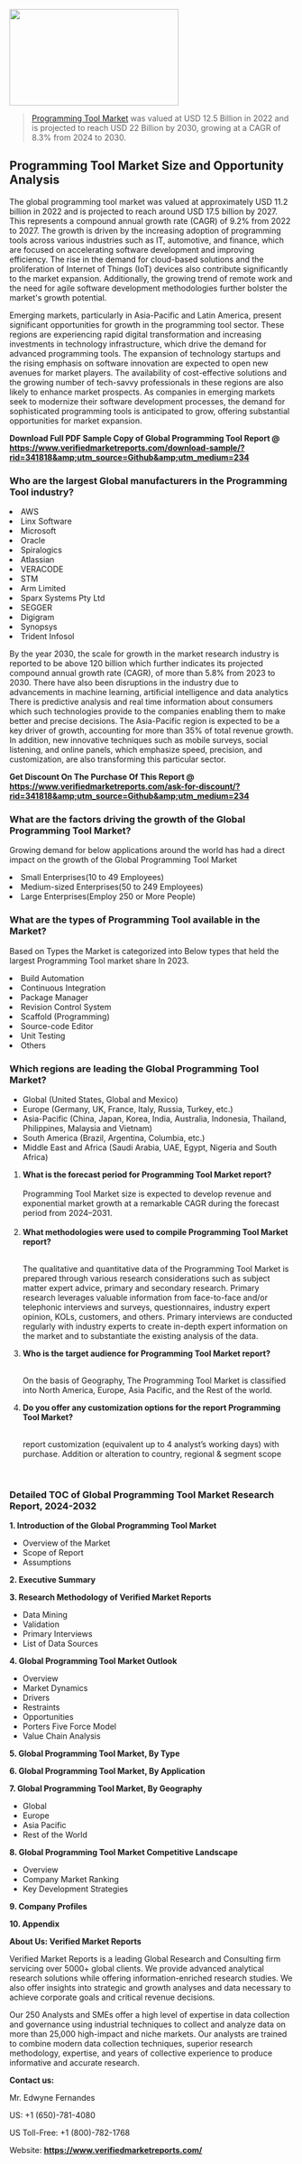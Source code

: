<img src="https://ffe5etoiles.com/wp-content/uploads/2024/12/MST1-300x171.png" alt="" width="300" height="171" class="alignnone size-medium wp-image-20088" /><blockquote><p><p><a href="https://www.verifiedmarketreports.com/download-sample/?rid=341818&utm_source=Github&utm_medium=234" target="_blank">Programming Tool Market</a> was valued at USD 12.5 Billion in 2022 and is projected to reach USD 22 Billion by 2030, growing at a CAGR of 8.3% from 2024 to 2030.</p></blockquote><p><h2>Programming Tool Market Size and Opportunity Analysis</h2> <p>The global programming tool market was valued at approximately USD 11.2 billion in 2022 and is projected to reach around USD 17.5 billion by 2027. This represents a compound annual growth rate (CAGR) of 9.2% from 2022 to 2027. The growth is driven by the increasing adoption of programming tools across various industries such as IT, automotive, and finance, which are focused on accelerating software development and improving efficiency. The rise in the demand for cloud-based solutions and the proliferation of Internet of Things (IoT) devices also contribute significantly to the market expansion. Additionally, the growing trend of remote work and the need for agile software development methodologies further bolster the market's growth potential.</p> <p>Emerging markets, particularly in Asia-Pacific and Latin America, present significant opportunities for growth in the programming tool sector. These regions are experiencing rapid digital transformation and increasing investments in technology infrastructure, which drive the demand for advanced programming tools. The expansion of technology startups and the rising emphasis on software innovation are expected to open new avenues for market players. The availability of cost-effective solutions and the growing number of tech-savvy professionals in these regions are also likely to enhance market prospects. As companies in emerging markets seek to modernize their software development processes, the demand for sophisticated programming tools is anticipated to grow, offering substantial opportunities for market expansion.</p> </p><p class=""><strong>Download Full PDF Sample Copy of Global Programming Tool Report @ <a href="https://www.verifiedmarketreports.com/download-sample/?rid=341818&amp;utm_source=Github&amp;utm_medium=234" target="_blank">https://www.verifiedmarketreports.com/download-sample/?rid=341818&amp;utm_source=Github&amp;utm_medium=234</a></strong></p><h3 id="" class="">Who are the largest Global manufacturers in the Programming Tool industry?</h3><p><li>AWS</li><li> Linx Software</li><li> Microsoft</li><li> Oracle</li><li> Spiralogics</li><li> Atlassian</li><li> VERACODE</li><li> STM</li><li> Arm Limited</li><li> Sparx Systems Pty Ltd</li><li> SEGGER</li><li> Digigram</li><li> Synopsys</li><li> Trident Infosol</li></p><div class=""><div class="" dir="" data-message-author-role="" data-message-id="" data-message-model-slug=""><div class=""><div class=""><div class=""><div class="" dir="" data-message-author-role="" data-message-id="" data-message-model-slug=""><div class=""><div class=""><p>By the year 2030, the scale for growth in the market research industry is reported to be above 120 billion which further indicates its projected compound annual growth rate (CAGR), of more than 5.8% from 2023 to 2030. There have also been disruptions in the industry due to advancements in machine learning, artificial intelligence and data analytics There is predictive analysis and real time information about consumers which such technologies provide to the companies enabling them to make better and precise decisions. The Asia-Pacific region is expected to be a key driver of growth, accounting for more than 35% of total revenue growth. In addition, new innovative techniques such as mobile surveys, social listening, and online panels, which emphasize speed, precision, and customization, are also transforming this particular sector.</p><p><strong>Get Discount On The Purchase Of This Report @&nbsp; <a href="https://www.verifiedmarketreports.com/ask-for-discount/?rid=341818&amp;utm_source=Github&amp;utm_medium=234" target="_blank">https://www.verifiedmarketreports.com/ask-for-discount/?rid=341818&amp;utm_source=Github&amp;utm_medium=234</a></strong></p></div></div></div></div></div></div></div></div><h3 id="" class="">What are the factors driving the growth of the Global Programming Tool Market?</h3><p id="" class="">Growing demand for below applications around the world has had a direct impact on the growth of the Global Programming Tool Market</p><p id="" class=""><li>Small Enterprises(10 to 49 Employees)</li><li> Medium-sized Enterprises(50 to 249 Employees)</li><li> Large Enterprises(Employ 250 or More People)</li></p><h3 id="" class="">What are the types of Programming Tool available in the Market?</h3><p id="" class="">Based on Types the Market is categorized into Below types that held the largest Programming Tool market share In 2023.</p><p id="" class=""><li>Build Automation</li><li> Continuous Integration</li><li> Package Manager</li><li> Revision Control System</li><li> Scaffold (Programming)</li><li> Source-code Editor</li><li> Unit Testing</li><li> Others</li></p><h3 id="" class="">Which regions are leading the Global Programming Tool Market?</h3><ul><li>Global (United States, Global and Mexico)</li><li>Europe (Germany, UK, France, Italy, Russia, Turkey, etc.)</li><li>Asia-Pacific (China, Japan, Korea, India, Australia, Indonesia, Thailand, Philippines, Malaysia and Vietnam)</li><li>South America (Brazil, Argentina, Columbia, etc.)</li><li>Middle East and Africa (Saudi Arabia, UAE, Egypt, Nigeria and South Africa)</li></ul><p><ol><li><strong>What is the forecast period for Programming Tool Market report?<br /></strong><br /><span data-sheets-root="1" data-sheets-value="{&quot;1&quot;:2,&quot;2&quot;:&quot;XXXX size is expected to develop revenue and exponential market growth at a remarkable CAGR during the forecast period from 2024&ndash;2030.&quot;}" data-sheets-userformat="{&quot;2&quot;:12674,&quot;4&quot;:{&quot;1&quot;:2,&quot;2&quot;:16776960},&quot;10&quot;:2,&quot;11&quot;:0,&quot;15&quot;:&quot;Arial&quot;,&quot;16&quot;:12}">Programming Tool Market size is expected to develop revenue and exponential market growth at a remarkable CAGR during the forecast period from 2024&ndash;2031.</span><br /><br /></li><li><strong>What methodologies were used to compile Programming Tool Market report?<br /><br /></strong><p>The qualitative and quantitative data of the&nbsp;Programming Tool Market is prepared through various research considerations such as subject matter expert advice, primary and secondary research. Primary research leverages valuable information from face-to-face and/or telephonic interviews and surveys, questionnaires, industry expert opinion, KOLs, customers, and others. Primary interviews are conducted regularly with industry experts to create in-depth expert information on the market and to substantiate the existing analysis of the data.&nbsp;</p></li><li><strong>Who is the target audience for Programming Tool Market report?<br /><br /></strong><p>On the basis of Geography, The&nbsp;Programming Tool Market is classified into North America, Europe, Asia Pacific, and the Rest of the world.</p></li><li><strong>Do you offer any customization options for the report Programming Tool Market?<br /><br /></strong><p>report customization (equivalent up to 4 analyst&rsquo;s working days) with purchase. Addition or alteration to country, regional &amp; segment scope</p><p>&nbsp;</p></li></ol></p><h3 id="" class="">Detailed TOC of Global Programming Tool Market Research Report, 2024-2032</h3><p id="" class=""><strong>1. Introduction of the Global Programming Tool Market</strong></p><ul><li>Overview of the Market</li><li>Scope of Report</li><li>Assumptions</li></ul><p id="" class=""><strong>2. Executive Summary</strong></p><p id="" class=""><strong>3. Research Methodology of&nbsp;Verified Market Reports</strong></p><ul><li>Data Mining</li><li>Validation</li><li>Primary Interviews</li><li>List of Data Sources</li></ul><p id="" class=""><strong>4. Global Programming Tool Market Outlook</strong></p><ul><li>Overview</li><li>Market Dynamics</li><li>Drivers</li><li>Restraints</li><li>Opportunities</li><li>Porters Five Force Model</li><li>Value Chain Analysis</li></ul><p id="" class=""><strong>5. Global Programming Tool Market, By&nbsp;Type</strong></p><p id="" class=""><strong>6. Global Programming Tool Market, By Application</strong></p><p id="" class=""><strong>7. Global Programming Tool Market, By Geography</strong></p><ul><li>Global</li><li>Europe</li><li>Asia Pacific</li><li>Rest of the World</li></ul><p id="" class=""><strong>8. Global Programming Tool Market Competitive Landscape</strong></p><ul><li>Overview</li><li>Company Market Ranking</li><li>Key Development Strategies</li></ul><p id="" class=""><strong>9. Company Profiles</strong></p><p id="" class=""><strong>10. Appendix</strong></p><p id="" class=""><strong>About Us: Verified Market Reports</strong></p><p id="" class="">Verified Market Reports is a leading Global Research and Consulting firm servicing over 5000+ global clients. We provide advanced analytical research solutions while offering information-enriched research studies. We also offer insights into strategic and growth analyses and data necessary to achieve corporate goals and critical revenue decisions.</p><p id="" class="">Our 250 Analysts and SMEs offer a high level of expertise in data collection and governance using industrial techniques to collect and analyze data on more than 25,000 high-impact and niche markets. Our analysts are trained to combine modern data collection techniques, superior research methodology, expertise, and years of collective experience to produce informative and accurate research.</p><p id="" class=""><strong>Contact us:</strong></p><p id="" class="">Mr. Edwyne Fernandes</p><p id="" class="">US: +1 (650)-781-4080</p><p id="" class="">US Toll-Free: +1 (800)-782-1768</p><p id="" class="">Website: <a target="" data-test-app-aware-link=""><strong>https://www.verifiedmarketreports.com/</strong></a></p>
